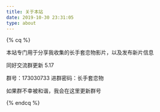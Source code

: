 ```yaml
---
title: 关于本站
date: 2019-10-30 23:31:05
type: about
---
```


{% cq %} 

本站专门用于分享我收集的长手套恋物影片，以及发布新片信息

同好交流群更新 5.17

群号：173030733 进群密码：长手套恋物

如果群不幸被和谐，我会在这里更新群号

{% endcq %} 

